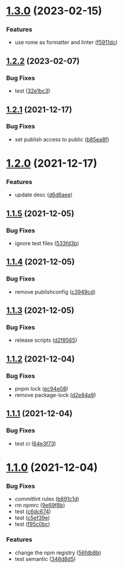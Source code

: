 # [1.3.0](https://github.com/halil-pan/ts-lib-template/compare/v1.2.2...v1.3.0) (2023-02-15)


### Features

* use rome as formatter and linter ([f5911dc](https://github.com/halil-pan/ts-lib-template/commit/f5911dcb493bcc112e70f8302c9d595ffe3a2115))

## [1.2.2](https://github.com/halil-pan/ts-lib-template/compare/v1.2.1...v1.2.2) (2023-02-07)


### Bug Fixes

* test ([32e1bc3](https://github.com/halil-pan/ts-lib-template/commit/32e1bc31e354cea97ce486f15593a18616c11f16))

## [1.2.1](https://github.com/halil-pan/ts-lib-template/compare/v1.2.0...v1.2.1) (2021-12-17)


### Bug Fixes

* set publish access to public ([b85ea8f](https://github.com/halil-pan/ts-lib-template/commit/b85ea8f21b17adb1548865b682057f5db86c56e6))

# [1.2.0](https://github.com/halil-pan/ts-lib-template/compare/v1.1.5...v1.2.0) (2021-12-17)


### Features

* update desc ([d6d6aee](https://github.com/halil-pan/ts-lib-template/commit/d6d6aeeccb83494731d2c00224124b24fee402c8))

## [1.1.5](https://github.com/STPace/ts-lib-template/compare/v1.1.4...v1.1.5) (2021-12-05)


### Bug Fixes

* ignore test files ([533fd3b](https://github.com/STPace/ts-lib-template/commit/533fd3b3bc8e0b81d3b000346b2f6f23d785cbec))

## [1.1.4](https://github.com/STPace/ts-lib-template/compare/v1.1.3...v1.1.4) (2021-12-05)


### Bug Fixes

* remove publishconfig ([c3949cd](https://github.com/STPace/ts-lib-template/commit/c3949cd5344e21115783e7af03a278d2be16c5c0))

## [1.1.3](https://github.com/STPace/ts-lib-template/compare/v1.1.2...v1.1.3) (2021-12-05)


### Bug Fixes

* release scripts ([d2f8565](https://github.com/STPace/ts-lib-template/commit/d2f8565514c254469ba40a97444fee71976435f1))

## [1.1.2](https://github.com/STPace/ts-lib-template/compare/v1.1.1...v1.1.2) (2021-12-04)


### Bug Fixes

* pnpm lock ([ec94e08](https://github.com/STPace/ts-lib-template/commit/ec94e0884069aa1128dcfcf792fc4c366c719610))
* remove package-lock ([d2e84a9](https://github.com/STPace/ts-lib-template/commit/d2e84a9a6c743f9e840e16608aaca02c438ec31d))

## [1.1.1](https://github.com/STPace/ts-lib-template/compare/v1.1.0...v1.1.1) (2021-12-04)


### Bug Fixes

* test ci ([64e3f73](https://github.com/STPace/ts-lib-template/commit/64e3f7348358bfc8343ab8e719bcaead922a4614))

# [1.1.0](https://github.com/STPace/ts-lib-template/compare/v1.0.0...v1.1.0) (2021-12-04)


### Bug Fixes

* commitlint rules ([b691c1d](https://github.com/STPace/ts-lib-template/commit/b691c1d0c820d2648be2019cabf20f2d011e24e3))
* rm npmrc ([9e69f8b](https://github.com/STPace/ts-lib-template/commit/9e69f8b5b2ce5a00d68e0f693b8d28edb8f1a9d9))
* test ([c6dc674](https://github.com/STPace/ts-lib-template/commit/c6dc674e881551ee040431ae07ecda645f9ca313))
* test ([c5ef39e](https://github.com/STPace/ts-lib-template/commit/c5ef39e1494be8ce233a56daa745b856657ff2de))
* test ([f95c0bc](https://github.com/STPace/ts-lib-template/commit/f95c0bc10a918c38614149cee433911c64ee0650))


### Features

* change the npm registry ([56fdb8b](https://github.com/STPace/ts-lib-template/commit/56fdb8bed07a0b002dcd19d83ddecf6bde0976e9))
* test semantic ([348d8d5](https://github.com/STPace/ts-lib-template/commit/348d8d553f2a755767ab15ed8ddca629706bb45a))
